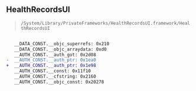 ## HealthRecordsUI

> `/System/Library/PrivateFrameworks/HealthRecordsUI.framework/HealthRecordsUI`

```diff

   __DATA_CONST.__objc_superrefs: 0x210
   __DATA_CONST.__objc_arraydata: 0xd0
   __AUTH_CONST.__auth_got: 0x2d08
-  __AUTH_CONST.__auth_ptr: 0x1ea0
+  __AUTH_CONST.__auth_ptr: 0x1e98
   __AUTH_CONST.__const: 0x11f10
   __AUTH_CONST.__cfstring: 0x2160
   __AUTH_CONST.__objc_const: 0x20278

```
